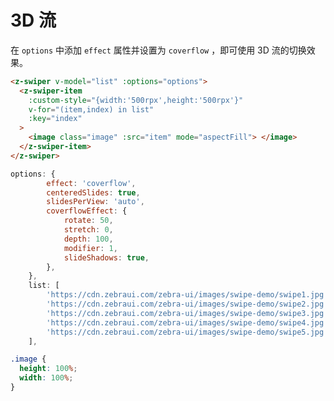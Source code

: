 # 3D 流

在 `options` 中添加 `effect` 属性并设置为 `coverflow` ，即可使用 3D 流的切换效果。

```html
<z-swiper v-model="list" :options="options">
  <z-swiper-item
    :custom-style="{width:'500rpx',height:'500rpx'}"
    v-for="(item,index) in list"
    :key="index"
  >
    <image class="image" :src="item" mode="aspectFill"> </image>
  </z-swiper-item>
</z-swiper>
```

```js
options: {
        effect: 'coverflow',
        centeredSlides: true,
        slidesPerView: 'auto',
        coverflowEffect: {
            rotate: 50,
            stretch: 0,
            depth: 100,
            modifier: 1,
            slideShadows: true,
        },
    },
    list: [
        'https://cdn.zebraui.com/zebra-ui/images/swipe-demo/swipe1.jpg',
        'https://cdn.zebraui.com/zebra-ui/images/swipe-demo/swipe2.jpg',
        'https://cdn.zebraui.com/zebra-ui/images/swipe-demo/swipe3.jpg',
        'https://cdn.zebraui.com/zebra-ui/images/swipe-demo/swipe4.jpg',
        'https://cdn.zebraui.com/zebra-ui/images/swipe-demo/swipe5.jpg',
    ],
```

```css
.image {
  height: 100%;
  width: 100%;
}
```

<Simulator src="https://novlan1.github.io/press-swiper/h5/#/pages/coverflow/index"></Simulator>
